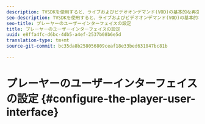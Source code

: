 ```yaml
---
description: TVSDKを使用すると、ライブおよびビデオオンデマンド(VOD)の基本的な再生エクスペリエンスを制御できます。 TVSDKは、プレイヤーインスタンスにメソッドとプロパティを提供します。このメソッドを使用して、プレイヤーのユーザーインターフェイスを設定できます。
seo-description: TVSDKを使用すると、ライブおよびビデオオンデマンド(VOD)の基本的な再生エクスペリエンスを制御できます。 TVSDKは、プレイヤーインスタンスにメソッドとプロパティを提供します。このメソッドを使用して、プレイヤーのユーザーインターフェイスを設定できます。
seo-title: プレーヤーのユーザーインターフェイスの設定
title: プレーヤーのユーザーインターフェイスの設定
uuid: e8ffa4fc-d6bc-4db5-a4ef-2537b08b6e5d
translation-type: tm+mt
source-git-commit: bc35da8b258056809ceaf18e33bed631047bc81b

---
```



# プレーヤーのユーザーインターフェイスの設定 {#configure-the-player-user-interface}
